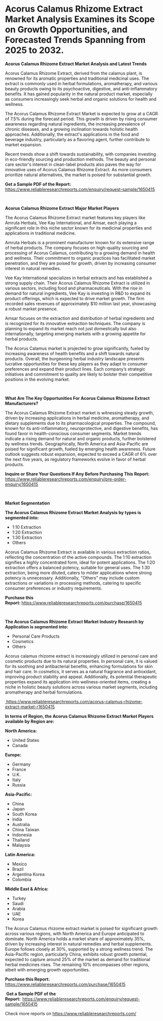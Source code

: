 <p><h1>Acorus Calamus Rhizome Extract Market Analysis Examines its Scope on Growth Opportunities, and Forecasted Trends Spanning from 2025 to 2032.</h1></p><p><strong>Acorus Calamus Rhizome Extract Market Analysis and Latest Trends</strong></p>
<p><p>Acorus Calamus Rhizome Extract, derived from the calamus plant, is renowned for its aromatic properties and traditional medicinal uses. The extract is commonly used in herbal formulations, aromatherapy, and various beauty products owing to its psychoactive, digestive, and anti-inflammatory benefits. It has gained popularity in the natural product market, especially as consumers increasingly seek herbal and organic solutions for health and wellness.</p><p>The Acorus Calamus Rhizome Extract Market is expected to grow at a CAGR of 7.5% during the forecast period. This growth is driven by rising consumer awareness regarding natural ingredients, the increasing prevalence of chronic diseases, and a growing inclination towards holistic health approaches. Additionally, the extract's applications in the food and beverage industry, particularly as a flavoring agent, further contribute to market expansion. </p><p>Recent trends show a shift towards sustainability, with companies investing in eco-friendly sourcing and production methods. The beauty and personal care sector's interest in clean-label products also paves the way for innovative uses of Acorus Calamus Rhizome Extract. As more consumers prioritize natural alternatives, the market is poised for substantial growth.</p></p>
<p><strong>Get a Sample PDF of the Report:&nbsp;</strong> <a href="https://www.reliableresearchreports.com/enquiry/request-sample/1650415?utm_campaign=2930&utm_medium=2&utm_source=Github&utm_content=ia&utm_term=23032025&utm_id=acorus-calamus-rhizome-extract">https://www.reliableresearchreports.com/enquiry/request-sample/1650415</a></p>
<p>&nbsp;</p>
<p><strong>Acorus Calamus Rhizome Extract Major Market Players</strong></p>
<p><p>The Acorus Calamus Rhizome Extract market features key players like Amruta Herbals, Vee Kay International, and Amsar, each playing a significant role in this niche sector known for its medicinal properties and applications in traditional medicine.</p><p>Amruta Herbals is a prominent manufacturer known for its extensive range of herbal products. The company focuses on high-quality sourcing and processing of Acorus Calamus, contributing to a growing demand in health and wellness. Their commitment to organic practices has facilitated market penetration, and they are poised for growth, driven by increasing consumer interest in natural remedies.</p><p>Vee Kay International specializes in herbal extracts and has established a strong supply chain. Their Acorus Calamus Rhizome Extract is utilized in various sectors, including food and pharmaceuticals. With the rise in demand for natural ingredients, Vee Kay is investing in R&D to expand its product offerings, which is expected to drive market growth. The firm recorded sales revenues of approximately $10 million last year, showcasing a robust market presence.</p><p>Amsar focuses on the extraction and distribution of herbal ingredients and is recognized for its innovative extraction techniques. The company is planning to expand its market reach not just domestically but also internationally, targeting emerging markets with a growing appetite for herbal products.</p><p>The Acorus Calamus market is projected to grow significantly, fueled by increasing awareness of health benefits and a shift towards natural products. Overall, the burgeoning herbal industry landscape presents lucrative opportunities for these key players as they adapt to consumer preferences and expand their product lines. Each company’s strategic initiatives and commitment to quality are likely to bolster their competitive positions in the evolving market.</p></p>
<p>&nbsp;</p>
<p><strong>What Are The Key Opportunities For Acorus Calamus Rhizome Extract Manufacturers?</strong></p>
<p><p>The Acorus Calamus Rhizome Extract market is witnessing steady growth, driven by increasing applications in herbal medicine, aromatherapy, and dietary supplements due to its pharmacological properties. The compound, known for its anti-inflammatory, neuroprotective, and digestive benefits, has found favor in health-conscious consumer segments. Market trends indicate a rising demand for natural and organic products, further bolstered by wellness trends. Geographically, North America and Asia-Pacific are poised for significant growth, fueled by emerging health awareness. Future outlook suggests robust expansion, expected to exceed a CAGR of 6% over the next five years, as regulatory frameworks evolve in favor of herbal products.</p></p>
<p><strong>Inquire or Share Your Questions If Any Before Purchasing This Report:</strong> <a href="https://www.reliableresearchreports.com/enquiry/pre-order-enquiry/1650415?utm_campaign=2930&utm_medium=2&utm_source=Github&utm_content=ia&utm_term=23032025&utm_id=acorus-calamus-rhizome-extract">https://www.reliableresearchreports.com/enquiry/pre-order-enquiry/1650415</a></p>
<p>&nbsp;</p>
<p><strong>Market Segmentation</strong></p>
<p><strong>The Acorus Calamus Rhizome Extract Market Analysis by types is segmented into:</strong></p>
<p><ul><li>1:10 Extraction</li><li>1:20 Extraction</li><li>1:30 Extraction</li><li>Others</li></ul></p>
<p><p>Acorus Calamus Rhizome Extract is available in various extraction ratios, reflecting the concentration of the active compounds. The 1:10 extraction signifies a highly concentrated form, ideal for potent applications. The 1:20 extraction offers a balanced potency, suitable for general uses. The 1:30 extraction, being more diluted, caters to milder applications where strong potency is unnecessary. Additionally, "Others" may include custom extractions or variations in processing methods, catering to specific consumer preferences or industry requirements.</p></p>
<p><strong>Purchase this Report:&nbsp;</strong><a href="https://www.reliableresearchreports.com/purchase/1650415?utm_campaign=2930&utm_medium=2&utm_source=Github&utm_content=ia&utm_term=23032025&utm_id=acorus-calamus-rhizome-extract">https://www.reliableresearchreports.com/purchase/1650415</a></p>
<p>&nbsp;</p>
<p><strong>The Acorus Calamus Rhizome Extract Market Industry Research by Application is segmented into:</strong></p>
<p><ul><li>Personal Care Products</li><li>Cosmetics</li><li>Others</li></ul></p>
<p><p>Acorus calamus rhizome extract is increasingly utilized in personal care and cosmetic products due to its natural properties. In personal care, it is valued for its soothing and antibacterial benefits, enhancing formulations for skin and hair care. In cosmetics, it serves as a natural fragrance and antioxidant, improving product stability and appeal. Additionally, its potential therapeutic properties expand its application into wellness-oriented items, creating a niche in holistic beauty solutions across various market segments, including aromatherapy and herbal formulations.</p></p>
<p><a href="https://www.reliableresearchreports.com/acorus-calamus-rhizome-extract-market-r1650415?utm_campaign=2930&utm_medium=2&utm_source=Github&utm_content=ia&utm_term=23032025&utm_id=acorus-calamus-rhizome-extract">&nbsp;https://www.reliableresearchreports.com/acorus-calamus-rhizome-extract-market-r1650415</a></p>
<p><strong>In terms of Region, the Acorus Calamus Rhizome Extract Market Players available by Region are:</strong></p>
<p>
    <p> <strong> North America: </strong>
        <ul>
            <li>United States</li>
            <li>Canada</li>
        </ul>
        </p> 
    <p> <strong> Europe: </strong>
        <ul>
            <li>Germany</li>
            <li>France</li>
            <li>U.K.</li>
            <li>Italy</li>
            <li>Russia</li>
        </ul>
        </p> 
    <p> <strong> Asia-Pacific: </strong>
        <ul>
            <li>China</li>
            <li>Japan</li>
            <li>South Korea</li>
            <li>India</li>
            <li>Australia</li>
            <li>China Taiwan</li>
            <li>Indonesia</li>
            <li>Thailand</li>
            <li>Malaysia</li>
        </ul>
        </p> 
    <p> <strong> Latin America: </strong>
        <ul>
            <li>Mexico</li>
            <li>Brazil</li>
            <li>Argentina Korea</li>
            <li>Colombia</li>
        </ul>
        </p> 
    <p> <strong> Middle East & Africa: </strong>
        <ul>
            <li>Turkey</li>
            <li>Saudi</li>
            <li>Arabia</li>
            <li>UAE</li>
            <li>Korea</li>
        </ul>
    </p>
    </p>
<p><p>The Acorus Calamus rhizome extract market is poised for significant growth across various regions, with North America and Europe anticipated to dominate. North America holds a market share of approximately 35%, driven by increasing interest in natural remedies and herbal supplements. Europe follows closely at 30%, supported by a strong wellness trend. The Asia-Pacific region, particularly China, exhibits robust growth potential, expected to capture around 25% of the market as demand for traditional herbal medicines rises. The remaining 10% encompasses other regions, albeit with emerging growth opportunities.</p></p>
<p><strong>Purchase this Report: </strong><a href="https://www.reliableresearchreports.com/purchase/1650415?utm_campaign=2930&utm_medium=2&utm_source=Github&utm_content=ia&utm_term=23032025&utm_id=acorus-calamus-rhizome-extract">https://www.reliableresearchreports.com/purchase/1650415</a></p>
<p>&nbsp;<strong>Get a Sample PDF of the Report:&nbsp;&nbsp;</strong><a href="https://www.reliableresearchreports.com/enquiry/request-sample/1650415?utm_campaign=2930&utm_medium=2&utm_source=Github&utm_content=ia&utm_term=23032025&utm_id=acorus-calamus-rhizome-extract">https://www.reliableresearchreports.com/enquiry/request-sample/1650415</a></p>
<p><strong></strong></p>
<p>Check more reports on <a href="https://www.reliableresearchreports.com/?utm_campaign=2930&utm_medium=2&utm_source=Github&utm_content=ia&utm_term=23032025&utm_id=acorus-calamus-rhizome-extract">https://www.reliableresearchreports.com/</a></p>